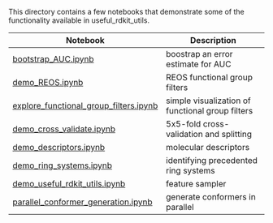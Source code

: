 This directory contains a few notebooks that demonstrate some of the functionality available in useful_rdkit_utils.

| Notebook                                                                         | Description                                      |
|----------------------------------------------------------------------------------|--------------------------------------------------|
| [bootstrap_AUC.ipynb](bootstrap_AUC.ipynb)                                       | boostrap an error estimate for AUC               |
| [demo_REOS.ipynb](demo_REOS.ipynb)                                               | REOS functional group filters                    |
| [explore_functional_group_filters.ipynb](explore_functional_group_filters.ipynb) | simple visualization of functional group filters |
| [demo_cross_validate.ipynb](demo_cross_validate.ipynb)                           | 5x5-fold cross-validation and splitting          |              
| [demo_descriptors.ipynb](demo_descriptors.ipynb)                                 | molecular descriptors                            |      
| [demo_ring_systems.ipynb](demo_ring_systems.ipynb)                               | identifying precedented ring systems             |
| [demo_useful_rdkit_utils.ipynb](demo_useful_rdkit_utils.ipynb)                   | feature sampler                                  |
| [parallel_conformer_generation.ipynb](parallel_conformer_generation.ipynb)       | generate conformers in parallel                  |


